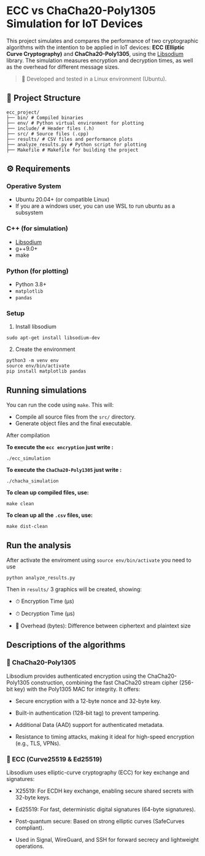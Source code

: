 # ECC vs ChaCha20-Poly1305 Simulation for IoT Devices

This project simulates and compares the performance of two cryptographic algorithms with the intention to be applied in IoT devices: **ECC (Elliptic Curve Cryptography)** and **ChaCha20-Poly1305**, using the [Libsodium](https://libsodium.gitbook.io/doc/) library. The simulation measures encryption and decryption times, as well as the overhead for different message sizes.

> 📌 Developed and tested in a Linux environment (Ubuntu).

## 📁 Project Structure
```
ecc_project/
├── bin/ # Compiled binaries
├── env/ # Python virtual environment for plotting
├── include/ # Header files (.h)
├── src/ # Source files (.cpp)
├── results/ # CSV files and performance plots
├── analyze_results.py # Python script for plotting
├── Makefile # Makefile for building the project

```

## ⚙️ Requirements
### Operative System
- Ubuntu 20.04+ (or compatible Linux)
- If you are a windows user, you can use WSL to run ubuntu as a subsystem

### C++ (for simulation)
- [Libsodium](https://libsodium.gitbook.io/doc/installation)
- g++9.0+
- make

### Python (for plotting)
- Python 3.8+
- `matplotlib`
- `pandas`


### Setup
1. Install libsodium
```
sudo apt-get install libsodium-dev
```
2. Create the environment
```
python3 -m venv env
source env/bin/activate
pip install matplotlib pandas
```

## Running simulations
You can run the code using ```make```. This will:
- Compile all source files from the ```src/``` directory.
- Generate object files and the final executable.


After compilation

**To execute the ```ecc encryption``` just write :**
```
./ecc_simulation
```

**To execute the ```ChaCha20-Poly1305``` just write :**
```
./chacha_simulation
```
  
**To clean up compiled files, use:**
```
make clean
```

**To clean up all the ```.csv``` files, use:**
```
make dist-clean
```

## Run the analysis
After activate the enviroment using ```source env/bin/activate``` you need to use
```
python analyze_results.py
```
Then in ```results/``` 3 graphics will be created, showing:

- ⏱ Encryption Time (μs)

- ⏱ Decryption Time (μs)

- 🧱 Overhead (bytes): Difference between ciphertext and plaintext size


## Descriptions of the algorithms

### 🔐 ChaCha20-Poly1305
Libsodium provides authenticated encryption using the ChaCha20-Poly1305 construction, combining the fast ChaCha20 stream cipher (256-bit key) with the Poly1305 MAC for integrity. It offers:

- Secure encryption with a 12-byte nonce and 32-byte key.

- Built-in authentication (128-bit tag) to prevent tampering.

- Additional Data (AAD) support for authenticated metadata.

- Resistance to timing attacks, making it ideal for high-speed encryption (e.g., TLS, VPNs).

### 🔗 ECC (Curve25519 & Ed25519)
Libsodium uses elliptic-curve cryptography (ECC) for key exchange and signatures:

- X25519: For ECDH key exchange, enabling secure shared secrets with 32-byte keys.

- Ed25519: For fast, deterministic digital signatures (64-byte signatures).

- Post-quantum secure: Based on strong elliptic curves (SafeCurves compliant).

- Used in Signal, WireGuard, and SSH for forward secrecy and lightweight operations.
